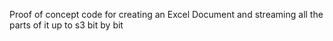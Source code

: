Proof of concept code for creating an Excel Document and streaming all the parts of it up to s3 bit by bit
